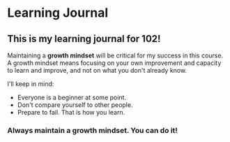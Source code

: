 # Learning Journal
## This is my learning journal for 102!

Maintaining a **growth mindset** will be critical for my success in this course. A growth mindset means focusing on your own improvement and capacity to learn and improve, and not on what you don't already know. 

I'll keep in mind:
- Everyone is a beginner at some point.
- Don't compare yourself to other people.
- Prepare to fail. That is how you learn. 

### Always maintain a growth mindset. You can do it!
